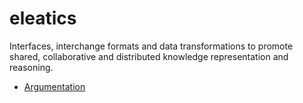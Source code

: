 # eleatics

Interfaces, interchange formats and data transformations to promote shared, collaborative and distributed knowledge representation and reasoning.

* [Argumentation](argumentation)